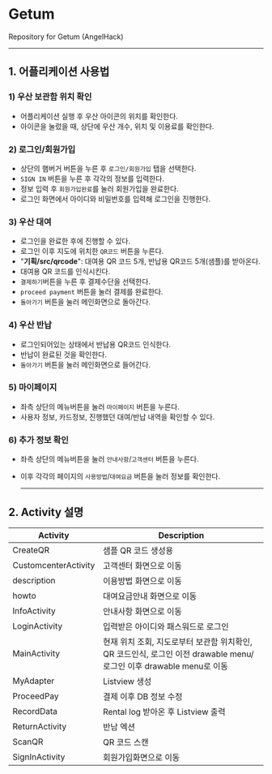 # Getum
Repository for Getum (AngelHack)

---

## 1. 어플리케이션 사용법
  ### 1) 우산 보관함 위치 확인
  * 어플리케이션 실행 후 우산 아이콘의 위치를 확인한다.
  * 아이콘을 눌렀을 때, 상단에 우산 개수, 위치 및 이용료를 확인한다.
  ### 2) 로그인/회원가입   
  * 상단의 햄버거 버튼을 누른 후 `로그인/회원가입` 탭을 선택한다.    
  * `SIGN IN` 버튼을 누른 후 각각의 정보를 입력한다.    
  * 정보 입력 후 `회원가입완료`를 눌러 회원가입을 완료한다.      
  * 로그인 화면에서 아이디와 비밀번호를 입력해 로그인을 진행한다.    
  ### 3) 우산 대여    
  - 로그인을 완료한 후에 진행할 수 있다.   
  - 로그인 이후 지도에 위치한 `QR코드` 버튼을 누른다.   
  - "**기획/src/qrcode**": 대여용 QR 코드 5개, 반납용 QR코드 5개(샘플)를 받아온다.   
  - 대여용 QR 코드를 인식시킨다.    
  - `결제하기`버튼을 누른 후 결제수단을 선택한다.     
  - `proceed payment` 버튼을 눌러 결제를 완료한다.   
  - `돌아가기` 버튼을 눌러 메인화면으로 돌아간다.    
  ### 4) 우산 반납   
  - 로그인되어있는 상태에서 반납용 QR코드 인식한다.     
  - 반납이 완료된 것을 확인한다.   
  - `돌아가기` 버튼을 눌러 메인화면으로 들어간다.   
  ### 5) 마이페이지   
  - 좌측 상단의 메뉴버튼을 눌러 `마이페이지` 버튼을 누른다.   
  - 사용자 정보, 카드정보, 진행했던 대여/반납 내역을 확인할 수 있다.    
  ### 6) 추가 정보 확인   
  - 좌측 상단의 메뉴버튼을 눌러 `안내사항`/`고객센터` 버튼을 누른다.    
  - 이후 각각의 페이지의 `사용방법`/`대여요금` 버튼을 눌러 정보를 확인한다. 
    
    ---

## 2. Activity 설명
|Activity|Description
|--------|------|
|CreateQR|샘플 QR 코드 생성용 |
|CustomcenterActivity|고객센터 화면으로 이동 |
|description|이용방법 화면으로 이동 |
|howto|대여요금안내 화면으로 이동|
|InfoActivity| 안내사항 화면으로 이동 |
|LoginActivity|입력받은 아이디와 패스워드로 로그인|
|MainActivity|현재 위치 조회, 지도로부터 보관함 위치확인, QR 코드인식, 로그인 이전 drawable menu/로그인 이후 drawable menu로 이동 |
|MyAdapter| Listview 생성|
|ProceedPay|결제 이후 DB 정보 수정 |
|RecordData|Rental log 받아온 후 Listview 출력|
|ReturnActivity|반남 엑션|
|ScanQR|QR 코드 스캔|
|SignInActivity|회원가입화면으로 이동|
